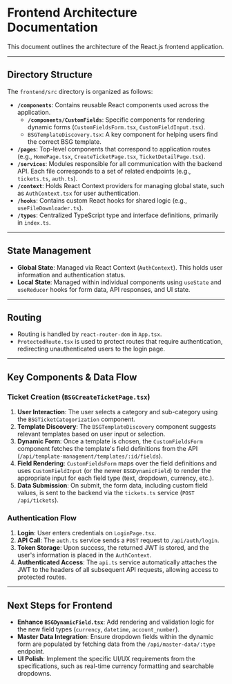 # Frontend Architecture Documentation

This document outlines the architecture of the React.js frontend application.

---

## Directory Structure

The `frontend/src` directory is organized as follows:

- **`/components`**: Contains reusable React components used across the application.
  - **`/components/CustomFields`**: Specific components for rendering dynamic forms (`CustomFieldsForm.tsx`, `CustomFieldInput.tsx`).
  - `BSGTemplateDiscovery.tsx`: A key component for helping users find the correct BSG template.
- **`/pages`**: Top-level components that correspond to application routes (e.g., `HomePage.tsx`, `CreateTicketPage.tsx`, `TicketDetailPage.tsx`).
- **`/services`**: Modules responsible for all communication with the backend API. Each file corresponds to a set of related endpoints (e.g., `tickets.ts`, `auth.ts`).
- **`/context`**: Holds React Context providers for managing global state, such as `AuthContext.tsx` for user authentication.
- **`/hooks`**: Contains custom React hooks for shared logic (e.g., `useFileDownloader.ts`).
- **`/types`**: Centralized TypeScript type and interface definitions, primarily in `index.ts`.

---

## State Management

- **Global State**: Managed via React Context (`AuthContext`). This holds user information and authentication status.
- **Local State**: Managed within individual components using `useState` and `useReducer` hooks for form data, API responses, and UI state.

---

## Routing

- Routing is handled by `react-router-dom` in `App.tsx`.
- `ProtectedRoute.tsx` is used to protect routes that require authentication, redirecting unauthenticated users to the login page.

---

## Key Components & Data Flow

### Ticket Creation (`BSGCreateTicketPage.tsx`)
1.  **User Interaction**: The user selects a category and sub-category using the `BSGTicketCategorization` component.
2.  **Template Discovery**: The `BSGTemplateDiscovery` component suggests relevant templates based on user input or selection.
3.  **Dynamic Form**: Once a template is chosen, the `CustomFieldsForm` component fetches the template's field definitions from the API (`/api/template-management/templates/:id/fields`).
4.  **Field Rendering**: `CustomFieldsForm` maps over the field definitions and uses `CustomFieldInput` (or the newer `BSGDynamicField`) to render the appropriate input for each field type (text, dropdown, currency, etc.).
5.  **Data Submission**: On submit, the form data, including custom field values, is sent to the backend via the `tickets.ts` service (`POST /api/tickets`).

### Authentication Flow
1.  **Login**: User enters credentials on `LoginPage.tsx`.
2.  **API Call**: The `auth.ts` service sends a `POST` request to `/api/auth/login`.
3.  **Token Storage**: Upon success, the returned JWT is stored, and the user's information is placed in the `AuthContext`.
4.  **Authenticated Access**: The `api.ts` service automatically attaches the JWT to the headers of all subsequent API requests, allowing access to protected routes.

---

## Next Steps for Frontend

- **Enhance `BSGDynamicField.tsx`**: Add rendering and validation logic for the new field types (`currency`, `datetime`, `account_number`).
- **Master Data Integration**: Ensure dropdown fields within the dynamic form are populated by fetching data from the `/api/master-data/:type` endpoint.
- **UI Polish**: Implement the specific UI/UX requirements from the specifications, such as real-time currency formatting and searchable dropdowns.
